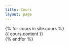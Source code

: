 ```yaml
---
title: Cours
layout: page
---
```


<div>
{% for cours in site.cours %}
  <div class="cours">
    {{ cours.content }}
  </div>
{% endfor %}
</div>
